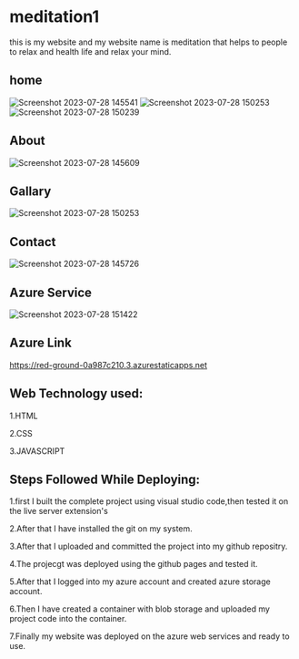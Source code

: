 # meditation1
this is my website and my website name is meditation that helps to people to relax and health life and relax your mind.

## home
![Screenshot 2023-07-28 145541](https://github.com/aani-ananya/meditation1/assets/113978840/1d2dc951-4be6-4c15-8e73-e136a8dacaaa)
![Screenshot 2023-07-28 150253](https://github.com/aani-ananya/meditation1/assets/113978840/21452487-3f0f-4742-84ae-18834ced150d)
![Screenshot 2023-07-28 150239](https://github.com/aani-ananya/meditation1/assets/113978840/ed148449-6c41-4474-a876-1073092b9f94)

## About

![Screenshot 2023-07-28 145609](https://github.com/aani-ananya/meditation1/assets/113978840/fd52a3a1-d7f7-4126-b455-05dd169b8a6b)
 ## Gallary
![Screenshot 2023-07-28 150253](https://github.com/aani-ananya/meditation1/assets/113978840/a0d504ec-38d6-4427-9562-fef744b3f0e6)

 ## Contact
 ![Screenshot 2023-07-28 145726](https://github.com/aani-ananya/meditation1/assets/113978840/7f85dfd5-25bf-46f4-8d33-d9d58d465bee)


 ## Azure Service
![Screenshot 2023-07-28 151422](https://github.com/aani-ananya/meditation1/assets/113978840/61de6930-0810-457a-b975-4436ba33d0f2)

## Azure Link

https://red-ground-0a987c210.3.azurestaticapps.net


## Web Technology used:
1.HTML

2.CSS

3.JAVASCRIPT

##  Steps Followed While Deploying:
1.first I built the complete project using visual studio code,then tested it on the live server extension's

2.After that I have installed the git on my system.

3.After that I uploaded and committed the project into my github repositry.

4.The projecgt was deployed using the github pages and tested it.

5.After that I logged into my azure account and created azure storage account.

6.Then I have created a container with blob storage and uploaded my project code into the container.

7.Finally my website was deployed on the azure web services and ready to use.
